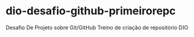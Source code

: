 # dio-desafio-github-primeirorepc
Desafio De Projeto sobre Git/GitHub
Treino de criação de repositório DIO
